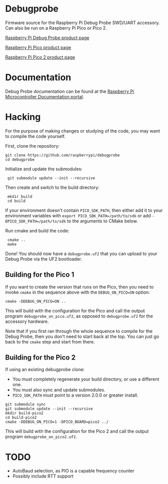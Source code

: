 # Debugprobe

Firmware source for the Raspberry Pi Debug Probe SWD/UART accessory. Can also be run on a Raspberry Pi Pico or Pico 2.

[Raspberry Pi Debug Probe product page](https://www.raspberrypi.com/products/debug-probe/)

[Raspberry Pi Pico product page](https://www.raspberrypi.com/products/raspberry-pi-pico/)

[Raspberry Pi Pico 2 product page](https://www.raspberrypi.com/products/raspberry-pi-pico-2/)

# Documentation

Debug Probe documentation can be found at the [Raspberry Pi Microcontroller Documentation portal](https://www.raspberrypi.com/documentation/microcontrollers/debug-probe.html#about-the-debug-probe).

# Hacking

For the purpose of making changes or studying of the code, you may want to compile the code yourself.

First, clone the repository:
```
git clone https://github.com/raspberrypi/debugprobe
cd debugprobe
```
Initialize and update the submodules:
```
 git submodule update --init --recursive
```
Then create and switch to the build directory:
```
 mkdir build
 cd build
```
If your environment doesn't contain `PICO_SDK_PATH`, then either add it to your environment variables with `export PICO_SDK_PATH=/path/to/sdk` or add `-DPICO_SDK_PATH=/path/to/sdk` to the arguments to CMake below.

Run cmake and build the code:
```
 cmake ..
 make
```
Done! You should now have a `debugprobe.uf2` that you can upload to your Debug Probe via the UF2 bootloader.

## Building for the Pico 1

If you want to create the version that runs on the Pico, then you need to invoke `cmake` in the sequence above with the `DEBUG_ON_PICO=ON` option:
```
cmake -DDEBUG_ON_PICO=ON ..
```
This will build with the configuration for the Pico and call the output program `debugprobe_on_pico.uf2`, as opposed to `debugprobe.uf2` for the accessory hardware.

Note that if you first ran through the whole sequence to compile for the Debug Probe, then you don't need to start back at the top. You can just go back to the `cmake` step and start from there.

## Building for the Pico 2

If using an existing debugprobe clone:
- You must completely regenerate your build directory, or use a different one.
- You must also sync and update submodules.
- `PICO_SDK_PATH` must point to a version 2.0.0 or greater install.

```
git submodule sync
git submodule update --init --recursive
mkdir build-pico2
cd build-pico2
cmake -DDEBUG_ON_PICO=1 -DPICO_BOARD=pico2 ../
```
This will build with the configuration for the Pico 2 and call the output program `debugprobe_on_pico2.uf2`.

# TODO
- AutoBaud selection, as PIO is a capable frequency counter
- Possibly include RTT support
